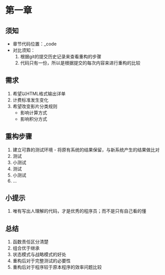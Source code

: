 # 第一章

## 须知

* 章节代码位置：_code
* 对比须知：
	1. 根据git的提交历史记录来查看重构的步骤
	2. 代码只有一份，所以是根据提交的每次内容来进行重构的比较

## 需求

1. 希望以HTML格式输出详单 
2. 计费标准发生变化
3. 希望改变影片分类规则
    * 影响计算方式
    * 影响积分方式

## 重构步骤

1. 建立可靠的测试环境 - 将原有系统的结果保留，与新系统产生的结果做比对
2. 测试
3. 小测试
4. 测试
5. 小测试
6. ...

## 小提示

1. 唯有写出人理解的代码，才是优秀的程序员；而不是只有自己看的懂

## 总结

1. 函数责任区分清楚
2. 组合优于继承
3. 状态模式与战略模式的好处
4. 重构后对于完整测试的必要性
5. 重构后对于程序较于原本程序的效率问题比较

